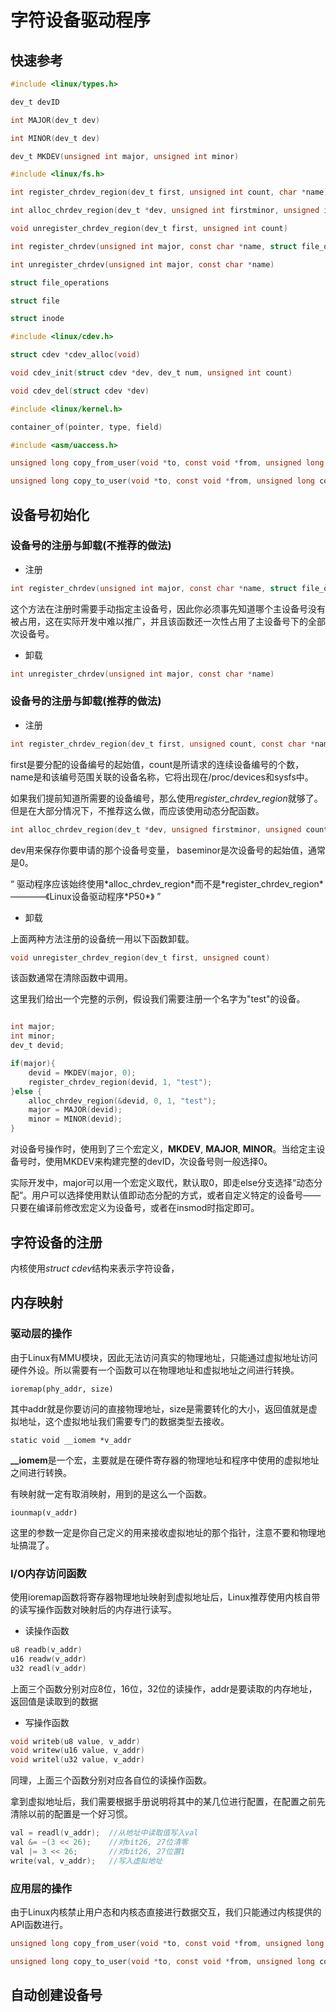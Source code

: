 # 字符设备驱动程序

## 快速参考

```C
#include <linux/types.h>

dev_t devID

int MAJOR(dev_t dev)

int MINOR(dev_t dev)

dev_t MKDEV(unsigned int major, unsigned int minor)
```

```C
#include <linux/fs.h>

int register_chrdev_region(dev_t first, unsigned int count, char *name)

int alloc_chrdev_region(dev_t *dev, unsigned int firstminor, unsigned int count, char *name)

void unregister_chrdev_region(dev_t first, unsigned int count)

int register_chrdev(unsigned int major, const char *name, struct file_operations *fops)

int unregister_chrdev(unsigned int major, const char *name)

struct file_operations

struct file

struct inode
```

```C
#include <linux/cdev.h>

struct cdev *cdev_alloc(void)

void cdev_init(struct cdev *dev, dev_t num, unsigned int count)

void cdev_del(struct cdev *dev)
```

```C
#include <linux/kernel.h>

container_of(pointer, type, field)

#include <asm/uaccess.h>

unsigned long copy_from_user(void *to, const void *from, unsigned long count)

unsigned long copy_to_user(void *to, const void *from, unsigned long count)
```

## 设备号初始化

### 设备号的注册与卸载(不推荐的做法)

- 注册
```C
int register_chrdev(unsigned int major, const char *name, struct file_operations *fops)
```

这个方法在注册时需要手动指定主设备号，因此你必须事先知道哪个主设备号没有被占用，这在实际开发中难以推广，并且该函数还一次性占用了主设备号下的全部次设备号。

- 卸载
```C
int unregister_chrdev(unsigned int major, const char *name)
```

### 设备号的注册与卸载(推荐的做法)

- 注册

```C
int register_chrdev_region(dev_t first, unsigned count, const char *name)
```

first是要分配的设备编号的起始值，count是所请求的连续设备编号的个数，name是和该编号范围关联的设备名称，它将出现在/proc/devices和sysfs中。

如果我们提前知道所需要的设备编号，那么使用*register_chrdev_region*就够了。但是在大部分情况下，不推荐这么做，而应该使用动态分配函数。

```C
int alloc_chrdev_region(dev_t *dev, unsigned firstminor, unsigned count, const char *name)
```
dev用来保存你要申请的那个设备号变量， baseminor是次设备号的起始值，通常是0。

<q>
驱动程序应该始终使用*alloc_chrdev_region*而不是*register_chrdev_region* ————《Linux设备驱动程序*P50*》
</q>

- 卸载

上面两种方法注册的设备统一用以下函数卸载。

```C
void unregister_chrdev_region(dev_t first, unsigned count)
```

该函数通常在清除函数中调用。

这里我们给出一个完整的示例，假设我们需要注册一个名字为"test"的设备。

```C

int major;
int minor;
dev_t devid;

if(major){
    devid = MKDEV(major, 0);
    register_chrdev_region(devid, 1, "test");
}else {
    alloc_chrdev_region(&devid, 0, 1, "test");
    major = MAJOR(devid);
    minor = MINOR(devid);
}

```

对设备号操作时，使用到了三个宏定义，**MKDEV**, **MAJOR**, **MINOR**。当给定主设备号时，使用MKDEV来构建完整的devID，次设备号则一般选择0。

实际开发中，major可以用一个宏定义取代，默认取0，即走else分支选择“动态分配”。用户可以选择使用默认值即动态分配的方式，或者自定义特定的设备号——只要在编译前修改宏定义为设备号，或者在insmod时指定即可。

## 字符设备的注册

内核使用*struct cdev*结构来表示字符设备，

## 内存映射

### 驱动层的操作

由于Linux有MMU模块，因此无法访问真实的物理地址，只能通过虚拟地址访问硬件外设。所以需要有一个函数可以在物理地址和虚拟地址之间进行转换。

    ioremap(phy_addr, size)

其中addr就是你要访问的直接物理地址，size是需要转化的大小，返回值就是虚拟地址，这个虚拟地址我们需要专门的数据类型去接收。

    static void __iomem *v_addr

**__iomem**是一个宏，主要就是在硬件寄存器的物理地址和程序中使用的虚拟地址之间进行转换。

有映射就一定有取消映射，用到的是这么一个函数。

    iounmap(v_addr)

这里的参数一定是你自己定义的用来接收虚拟地址的那个指针，注意不要和物理地址搞混了。

### I/O内存访问函数

使用ioremap函数将寄存器物理地址映射到虚拟地址后，Linux推荐使用内核自带的读写操作函数对映射后的内存进行读写。

- 读操作函数

```c
u8 readb(v_addr)
u16 readw(v_addr)
u32 readl(v_addr)
```

上面三个函数分别对应8位，16位，32位的读操作，addr是要读取的内存地址，返回值是读取到的数据

- 写操作函数

```c
void writeb(u8 value, v_addr)
void writew(u16 value, v_addr)
void writel(u32 value, v_addr)
```

同理，上面三个函数分别对应各自位的读操作函数。

拿到虚拟地址后，我们需要根据手册说明将其中的某几位进行配置，在配置之前先清除以前的配置是一个好习惯。

```C
val = readl(v_addr);  //从地址中读取值写入val
val &= ~(3 << 26);    //对bit26, 27位清零
val |= 3 << 26;       //对bit26, 27位置1
write(val, v_addr);   //写入虚拟地址
```

### 应用层的操作

由于Linux内核禁止用户态和内核态直接进行数据交互，我们只能通过内核提供的API函数进行。

```C
unsigned long copy_from_user(void *to, const void *from, unsigned long count)

unsigned long copy_to_user(void *to, const void *from, unsigned long count)
```

## 自动创建设备号
